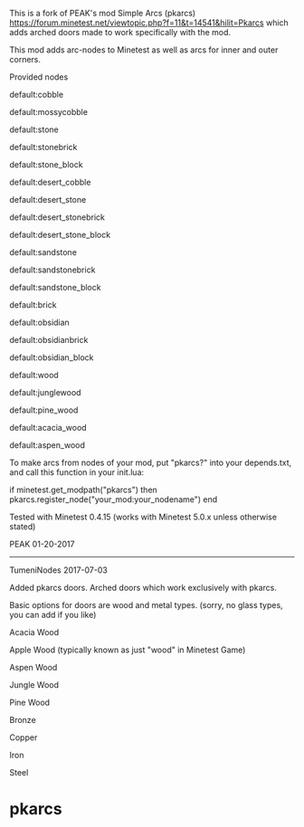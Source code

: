 This is a fork of PEAK's mod Simple Arcs (pkarcs) https://forum.minetest.net/viewtopic.php?f=11&t=14541&hilit=Pkarcs which adds arched doors made to work specifically with the mod.

This mod adds arc-nodes to Minetest as well as arcs for inner and outer corners.

Provided nodes

default:cobble

default:mossycobble

default:stone

default:stonebrick

default:stone_block

default:desert_cobble

default:desert_stone

default:desert_stonebrick

default:desert_stone_block

default:sandstone

default:sandstonebrick

default:sandstone_block

default:brick

default:obsidian

default:obsidianbrick

default:obsidian_block

default:wood

default:junglewood

default:pine_wood

default:acacia_wood

default:aspen_wood



To make arcs from nodes of your mod, put "pkarcs?" into your depends.txt,
and call this function in your init.lua:

if minetest.get_modpath("pkarcs") then
	pkarcs.register_node("your_mod:your_nodename")
end

Tested with Minetest 0.4.15 (works with Minetest 5.0.x unless otherwise stated)


PEAK
01-20-2017

----------

TumeniNodes
2017-07-03

Added pkarcs doors.
Arched doors which work exclusively with pkarcs.

Basic options for doors are wood and metal types. (sorry, no glass types, you can add if you like)

Acacia Wood

Apple Wood (typically known as just "wood" in Minetest Game)

Aspen Wood

Jungle Wood

Pine Wood

Bronze

Copper

Iron

Steel
# pkarcs
